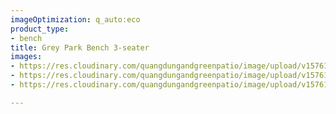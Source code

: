 ```yaml
---
imageOptimization: q_auto:eco
product_type:
- bench
title: Grey Park Bench 3-seater
images:
- https://res.cloudinary.com/quangdungandgreenpatio/image/upload/v1576123192/posts/DSC07675_s7uyoc.png
- https://res.cloudinary.com/quangdungandgreenpatio/image/upload/v1576123228/posts/DSC07667_ifdrxx.png
- https://res.cloudinary.com/quangdungandgreenpatio/image/upload/v1576123191/posts/DSC07687_gvysjy.jpg

---
```

